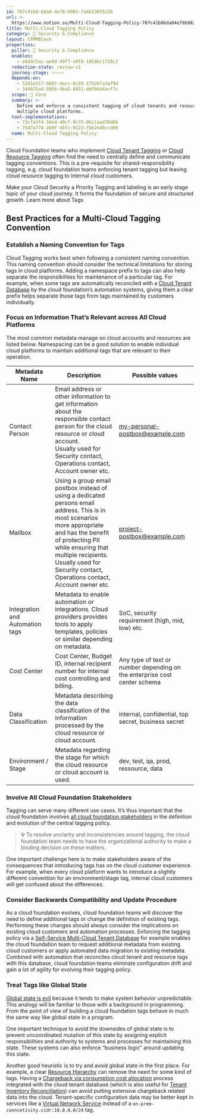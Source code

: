 ```yaml
---
id: 707c41b8-6da0-4e78-b982-fa4b1365521b
url: >-
  https://www.notion.so/Multi-Cloud-Tagging-Policy-707c41b86da04e78b982fa4b1365521b
title: Multi-Cloud Tagging Policy
category: 🔖 Security & Compliance
layout: CFMMBlock
properties:
  pillar: 🔖 Security & Compliance
  enables:
    - e649c5ac-ae9d-49f7-a9f0-1850bc1710c2
  redaction-state: review-v1
  journey-stage: ⭐️⭐️⭐️⭐️
  depends-on:
    - 52d1e517-9d07-4acc-8c59-17526fa3af9d
    - 344b75a4-595b-4ba5-8851-ddfb6d4acf7c
  scope: 🏢 Core
  summary: >-
    Define and enforce a consistent tagging of cloud tenants and resource across
    multiple cloud platforms.  
  tool-implementations:
    - 73cfa3f4-16ed-40cf-9c75-0611aad78d0b
    - 7547a774-2b9f-45fc-9123-fbb2e48ccd09
  name: Multi-Cloud Tagging Policy
---
```


Cloud Foundation teams who implement [Cloud Tenant Tagging](/maturity-model/security-and-compliance/cloud-tenant-tagging.md) or [Cloud Resource Tagging](/maturity-model/security-and-compliance/cloud-resource-tagging.md) often find the need to centrally define and communicate tagging conventions. This is a pre-requisite for shared-responsibility tagging, e.g. cloud foundation teams enforcing tenant tagging but leaving cloud resource tagging to internal cloud customers. 

<!--notion-markdown-cms:raw-->
 <CallToAction>
  <CtaHeader>Make your Cloud Security a Priority</CtaHeader>
  <CtaText>Tagging and labeling is an early stage topic of your cloud journey. It forms the foundation of secure and structured growth.</CtaText>
  <CtaButton class="btn-primary" url="https://www.meshcloud.io/2020/10/27/your-path-to-a-winning-multi-cloud-tagging-strategy/">Learn more about Tags</CtaButton>
</CallToAction>

## Best Practices for a Multi-Cloud Tagging Convention

### Establish a Naming Convention for Tags

Cloud Tagging works best when following a consistent naming convention. This naming convention should consider the technical limitations for storing tags in cloud platforms. Adding a namespace prefix to tags can also help separate the responsibilities for maintenance of a particular tag. For example, when some tags are automatically reconciled with a [Cloud Tenant Database](/maturity-model/tenant-management/cloud-tenant-database.md) by the cloud foundation’s automation systems, giving them a clear prefix helps separate those tags from tags maintained by customers individually.

### Focus on Information That’s Relevant across All Cloud Platforms

The most common metadata manage on cloud accounts and resources are listed below. Namespacing can be a good solution to enable individual cloud platforms to maintain additional tags that are relevant to their operation.

<!-- included database 0843a682-c1c3-4fc0-936b-cc080684a3c2 -->
| Metadata Name                   | Description                                                                                                                                                                                                                                                                            | Possible values                                                           |
| ------------------------------- | -------------------------------------------------------------------------------------------------------------------------------------------------------------------------------------------------------------------------------------------------------------------------------------- | ------------------------------------------------------------------------- |
| Contact Person                  | Email address or other information to get information about the responsible contact person for the cloud resource or cloud account.<br>Usually used for Security contact, Operations contact, Account owner etc.                                                                       | my-personal-postbox@example.com                                           |
| Mailbox                         | Using a group email postbox instead of using a dedicated persons email address. This is in most scenarios more appropriate and has the benefit of protecting PII while ensuring that multiple recipients.<br>Usually used for Security contact, Operations contact, Account owner etc. | project-postbox@example.com                                               |
| Integration and Automation tags | Metadata to enable automation or integrations. Cloud providers provides tools to apply templates, policies or similar depending on metadata.                                                                                                                                           | SoC, security requirement (high, mid, low) etc.                           |
| Cost Center                     | Cost Center, Budget ID, internal recipient number for internal cost controlling and billing.                                                                                                                                                                                           | Any type of text or number depending on the enterprise cost center schema |
| Data Classification             | Metadata describing the data classification of the information processed by the cloud resource or cloud account.                                                                                                                                                                       | internal, confidential, top secret, business secret                       |
| Environment / Stage             | Metadata regarding the stage for which the cloud resource or cloud account is used.                                                                                                                                                                                                    | dev, test, qa, prod, ressource, data                                      |

### Involve All Cloud Foundation Stakeholders

Tagging can serve many different use cases. It’s thus important that the cloud foundation involves [all cloud foundation stakeholders](/fe4fd51c8f5746f1afa12fc3402063b8) in the definition and evolution of the central tagging policy. 

> **💡** To resolve unclarity and inconsistencies around tagging, the cloud foundation team needs to have the organizational authority to make a binding decision on these matters. 

One important challenge here is to make stakeholders aware of the consequences that introducing tags has on the cloud customer experience. For example, when every cloud platform wants to introduce a slightly different convention for an environment/stage tag, internal cloud customers will get confused about the differences.

### Consider Backwards Compatibility and Update Procedure

As a cloud foundation evolves, cloud foundation teams will discover the need to define additional tags or change the definition of existing tags. Performing these changes should always consider the implications on existing cloud customers and automation processes. Enforcing the tagging policy via a [Self-Service Multi-Cloud Tenant Database](/maturity-model/tenant-management/self-service-multi-cloud-tenant-database.md) for example enables the cloud foundation team to request additional metadata from existing cloud customers or apply automated data migration to existing metadata. Combined with automation that reconciles cloud tenant and resource tags with this database, cloud foundation teams eliminate configuration drift and gain a lot of agility for evolving their tagging policy. 

### Treat Tags like Global State

[Global state is evil](https://softwareengineering.stackexchange.com/questions/148108/why-is-global-state-so-evil) because it tends to make system behavior unpredictable. This analogy will be familiar to those with a background in programming. From the point of view of building a cloud foundation tags behave in much the same way like global state in a program. 

One important technique to avoid the downsides of global state is to prevent uncoordinated mutation of this state by assigning explicit responsibilities and authority to systems and processes for maintaining this state. These systems can also enforce “business logic” around updating this state.

Another good heuristic is to try and avoid global state in the first place. For example, a clear [Resource Hierarchy](/maturity-model/tenant-management/resource-hierarchy.md) can remove the need for some kind of tags. Having a [Chargeback via consumption cost allocation](/maturity-model/cost-management/chargeback-via-consumption-cost-allocation.md) process integrated with the cloud tenant database (which is also useful for [Tenant Inventory Reconciliation](/maturity-model/tenant-management/tenant-inventory-reconciliation.md)) can avoid putting extensive chargeback related data into the cloud. Tenant-specific configuration data may be better kept in services like a  [Virtual Network Service](/maturity-model/service-ecosystem/virtual-network-service.md) instead of a `on-prem-conncetivity.cidr:10.0.0.0/24` tag. 